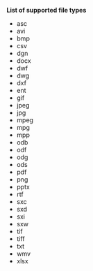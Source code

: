 **List of supported file types**

- asc
- avi
- bmp
- csv
- dgn
- docx
- dwf
- dwg
- dxf
- ent
- gif
- jpeg
- jpg
- mpeg
- mpg
- mpp
- odb
- odf
- odg
- ods
- pdf
- png
- pptx
- rtf
- sxc
- sxd
- sxi
- sxw
- tif
- tiff
- txt
- wmv
- xlsx
